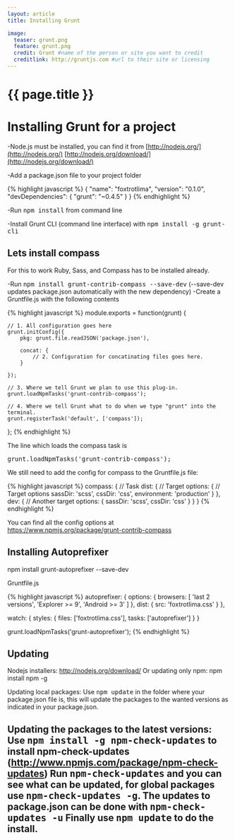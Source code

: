 ```yaml
---
layout: article
title: Installing Grunt

image:
  teaser: grunt.png
  feature: grunt.png
  credit: Grunt #name of the person or site you want to credit
  creditlink: http://gruntjs.com #url to their site or licensing
---
```


{{ page.title }}
================

Installing Grunt for a project
==============================

-Node.js must be installed, you can find it from [http://nodejs.org/](http://nodejs.org/) [http://nodejs.org/download/](http://nodejs.org/download/)

-Add a package.json file to your project folder

{% highlight javascript %}
{
  "name": "foxtrotlima",
  "version": "0.1.0",
  "devDependencies": {
    "grunt": "~0.4.5"
  }
}
{% endhighlight %}

-Run <kbd>npm install</kbd> from command line

-Install Grunt CLI (command line interface) with <kbd>npm install -g grunt-cli</kbd>

Lets install compass
--------------------

For this to work Ruby, Sass, and Compass has to be installed already.

-Run <kbd>npm install grunt-contrib-compass --save-dev</kbd> (--save-dev updates package.json automatically with the new dependency)
-Create a Gruntfile.js with the following contents

{% highlight javascript %}
module.exports = function(grunt) {

    // 1. All configuration goes here
    grunt.initConfig({
        pkg: grunt.file.readJSON('package.json'),

        concat: {
            // 2. Configuration for concatinating files goes here.
        }

    });

    // 3. Where we tell Grunt we plan to use this plug-in.
    grunt.loadNpmTasks('grunt-contrib-compass');

    // 4. Where we tell Grunt what to do when we type "grunt" into the terminal.
    grunt.registerTask('default', ['compass']);

};
{% endhighlight %}

The line which loads the compass task is <pre>grunt.loadNpmTasks('grunt-contrib-compass');</pre>

We still need to add the config for compass to the Gruntfile.js file:

{% highlight javascript %}
compass: {                  // Task
    dist: {                   // Target
      options: {              // Target options
        sassDir: 'scss',
        cssDir: 'css',
        environment: 'production'
      }
    },
    dev: {                    // Another target
      options: {
        sassDir: 'scss',
        cssDir: 'css'
      }
    }
  }
{% endhighlight %}

You can find all the config options at <https://www.npmjs.org/package/grunt-contrib-compass>


## Installing Autoprefixer

npm install grunt-autoprefixer --save-dev

Gruntfile.js

{% highlight javascript %}
autoprefixer: {
        options: {
          browsers: [
            'last 2 versions',
            'Explorer >= 9',
            'Android >= 3'
          ]
        },
        dist: {
          src: 'foxtrotlima.css'
        }
      },

watch: {
            styles: {
                files: ['foxtrotlima.css'],
                tasks: ['autoprefixer']
            }
        }

grunt.loadNpmTasks('grunt-autoprefixer');
{% endhighlight %}

## Updating

Nodejs installers: <http://nodejs.org/download/>
Or updating only npm: npm install npm -g

Updating local packages: Use <kbd>npm update</kbd> in the folder where your package.json file is,
this will update the packages to the wanted versions as indicated in your package.json.

Updating the packages to the latest versions: Use <kbd>npm install -g npm-check-updates</kbd> to install npm-check-updates (<http://www.npmjs.com/package/npm-check-updates>)
Run <kbd>npm-check-updates</kbd> and you can see what can be updated, for global packages use <kbd>npm-check-updates -g</kbd>.
The updates to package.json can be done with <kbd>npm-check-updates -u</kbd>
Finally use <kbd>npm update</kbd> to do the install.
----
